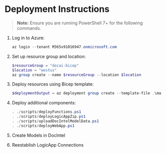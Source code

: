 # Deployment Instructions

> **Note:** Ensure you are running PowerShell 7+ for the following commands.

1. Log in to Azure:
    ```powershell
    az login --tenant M365x91016947.onmicrosoft.com
    ```

2. Set up resource group and location:
    ```powershell
    $resourceGroup = "docai-bicep"
    $location = "westus"
    az group create --name $resourceGroup --location $location
    ```

3. Deploy resources using Bicep template:
    ```powershell
    $deploymentOutput = az deployment group create --template-file .\main.bicep --parameters .\main.parameters.json --resource-group $resourceGroup --output json
    ```

4. Deploy additional components:
    ```powershell
    . ./scripts/deployFunctions.ps1
    . ./scripts/deployLogicAppZip.ps1
    . ./scripts/uploadDocIntelModelData.ps1
    . ./scripts/deployWebApp.ps1
    ```

5. Create Models in DocIntel

6. Reestablish LogicApp Connections